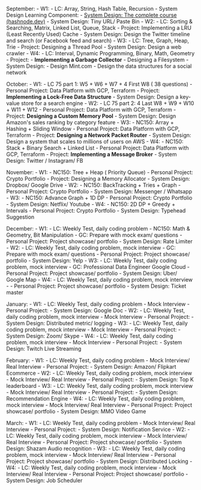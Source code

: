 September:
	- W1: 
		- LC: Array, String, Hash Table, Recursion
		 - System Design Learning Component: 
			 - [System Design: The complete course (hashnode.dev)](https://kps.hashnode.dev/system-design-the-complete-course?ref=dailydev#heading-caching)
		 - System Design: Tiny URL/ Paste Bin
	- W2: 
		- LC: Sorting & Searching, Matrix, Linked List, Queue, Stack
		 - Project: Implementing a LRU (Least Recently Used) Cache
		 - System Design: Design the Twitter timeline and search (or Facebook feed and search)
	- W3: 
		- LC: Tree, Graph, Heap, Trie
		 - Project: Designing a Thread Pool
		 - System Design: Design a web crawler
	- W4: 
		- LC: Interval, Dynamic Programming, Binary, Math, Geometry
		 - Project: 
			 - **Implementing a Garbage Collector**
			 - Designing a Filesystem
		 - System Design: 
			 - Design Mint.com
			 - Design the data structures for a social network
		
October:
	- W1: 
		- LC 75 part 1: W5 + W6 + W7 + 4 First W8 ( 38 questions)
		- Personal Project: Data Platform with GCP, Terraform
		 - Project: **Implementing a Lock-Free Data Structure**
		 - System Design: Design a key-value store for a search engine
	- W2: 
		- LC 75 part 2: 4 Last W8 + W9 + W10 + W11 + W12
		- Personal Project: Data Platform with GCP, Terraform
		 - Project: **Designing a Custom Memory Pool**
		 - System Design: Design Amazon's sales ranking by category feature
	- W3: 
		- NC150: Array + Hashing + Sliding Window 
		- Personal Project: Data Platform with GCP, Terraform
		 - Project: **Designing a Network Packet Router**
		 - System Design: Design a system that scales to millions of users on AWS
	- W4: 
		- NC150: Stack + Binary Search + Linked List 
		- Personal Project: Data Platform with GCP, Terraform
		 - Project: **Implementing a Message Broker**
		 - System Design: Twitter / Instagram/ FB

November:
	- W1: 
		- NC150: Tree + Heap ( Priority Queue)
		- Personal Project: Crypto Portfolio
		 - Project: Designing a Memory Allocator
		 - System Design: Dropbox/ Google Drive
	- W2: 
		- NC150: BackTracking + Tries + Graph
		- Personal Project: Crypto Portfolio
		 - System Design: Messenger / Whatsapp
	- W3: 
		- NC150: Advance Graph + 1D DP 
		- Personal Project: Crypto Portfolio
		 - System Design: Netflix/ Youtube
	- W4: 
		- NC150: 2D DP + Greedy + Intervals
		- Personal Project: Crypto Portfolio
		 - System Design: Typehead Suggestion

December:
	- W1: 
		- LC: Weekly Test, daily coding problem
		- NC150: Math & Geometry, Bit Manipulation
		- GC: Prepare with mock exam/ questions
		- Personal Project: Project showcase/ portfolio
		 - System Design:  Rate Limiter
	- W2: 
		- LC: Weekly Test, daily coding problem, mock interview
		- GC: Prepare with mock exam/ questions
		- Personal Project: Project showcase/ portfolio
		 - System Design: Yelp
	- W3: 
		- LC: Weekly Test, daily coding problem, mock interview
		- GC: Professional Data Engineer Google Cloud
		- Personal Project: Project showcase/ portfolio
		 - System Design: Uber/ Google Map
	- W4: 
		- LC: Weekly Test, daily coding problem, mock interview
		- 
		- Personal Project: Project showcase/ portfolio
		 - System Design: Ticket master
		 
January:
	- W1: 
		- LC: Weekly Test, daily coding problem
		- Mock Interview
		- Personal Project:
		 - System Design:  Google Doc
	- W2: 
		- LC: Weekly Test, daily coding problem, mock interview
		- Mock Interview
		- Personal Project: 
		 - System Design: Distributed metric/ logging
	- W3: 
		- LC: Weekly Test, daily coding problem, mock interview
		- Mock Interview
		- Personal Project: 
		 - System Design: Zoom/ Skype
	- W4: 
		- LC: Weekly Test, daily coding problem, mock interview
		- Mock Interview
		- Personal Project: 
		 - System Design: Twitch Live Streaming

February:
	- W1: 
		- LC: Weekly Test, daily coding problem
		- Mock Interview/ Real Interview
		- Personal Project: 
		 - System Design:  Amazon/ Flipkart Ecommerce
	- W2: 
		- LC: Weekly Test, daily coding problem, mock interview
		- Mock Interview/ Real Interview
		- Personal Project: 
		 - System Design: Top K leaderboard
	- W3: 
		- LC: Weekly Test, daily coding problem, mock interview
		- Mock Interview/ Real Interview
		- Personal Project: 
		 - System Design: Recommendation Engine
	- W4: 
		- LC: Weekly Test, daily coding problem, mock interview
		- Mock Interview/ Real Interview
		- Personal Project: Project showcase/ portfolio
		 - System Design: MMO Video Game

March:
	- W1: 
		- LC: Weekly Test, daily coding problem
		- Mock Interview/ Real Interview
		- Personal Project: 
		 - System Design:  Notification Service
	- W2: 
		- LC: Weekly Test, daily coding problem, mock interview
		- Mock Interview/ Real Interview
		- Personal Project: Project showcase/ portfolio
		 - System Design: Shazam Audio recognition
	- W3: 
		- LC: Weekly Test, daily coding problem, mock interview
		- Mock Interview/ Real Interview
		- Personal Project: Project showcase/ portfolio
		 - System Design: Distributed Locking 
	- W4: 
		- LC: Weekly Test, daily coding problem, mock interview
		- Mock Interview/ Real Interview
		- Personal Project: Project showcase/ portfolio
		 - System Design: Job Scheduler